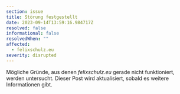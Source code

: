 ```yaml
---
section: issue
title: Störung festgestellt
date: 2023-09-14T13:59:16.984717Z
resolved: false
informational: false
resolvedWhen: ""
affected:
  - felixschulz.eu
severity: disrupted
---
```

Mögliche Gründe, aus denen *felixschulz.eu* gerade nicht funktioniert, werden untersucht. Dieser Post wird aktualisiert, sobald es weitere Informationen gibt.

        